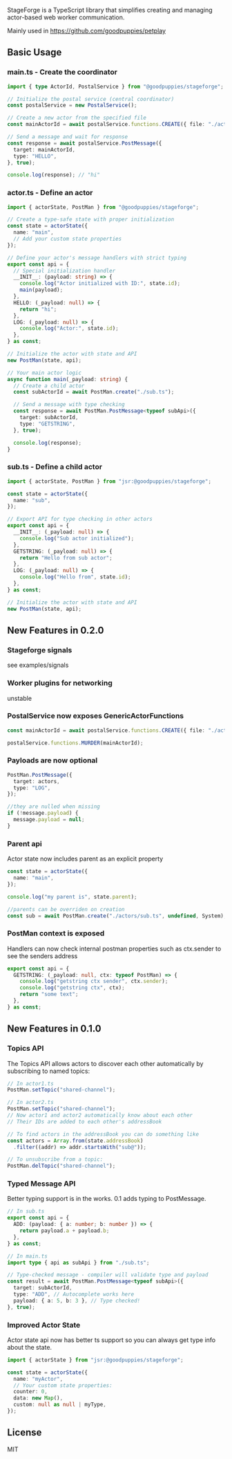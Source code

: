 StageForge is a TypeScript library that simplifies creating and managing actor-based web worker communication.

Mainly used in https://github.com/goodpuppies/petplay

## Basic Usage

### main.ts - Create the coordinator

```ts
import { type ActorId, PostalService } from "@goodpuppies/stageforge";

// Initialize the postal service (central coordinator)
const postalService = new PostalService();

// Create a new actor from the specified file
const mainActorId = await postalService.functions.CREATE({ file: "./actor.ts" }) as ActorId;

// Send a message and wait for response
const response = await postalService.PostMessage({
  target: mainActorId,
  type: "HELLO",
}, true);

console.log(response); // "hi"
```

### actor.ts - Define an actor

```ts
import { actorState, PostMan } from "@goodpuppies/stageforge";

// Create a type-safe state with proper initialization
const state = actorState({
  name: "main",
  // Add your custom state properties
});

// Define your actor's message handlers with strict typing
export const api = {
  // Special initialization handler
  __INIT__: (payload: string) => {
    console.log("Actor initialized with ID:", state.id);
    main(payload);
  },
  HELLO: (_payload: null) => {
    return "hi";
  },
  LOG: (_payload: null) => {
    console.log("Actor:", state.id);
  },
} as const;

// Initialize the actor with state and API
new PostMan(state, api);

// Your main actor logic
async function main(_payload: string) {
  // Create a child actor
  const subActorId = await PostMan.create("./sub.ts");

  // Send a message with type checking
  const response = await PostMan.PostMessage<typeof subApi>({
    target: subActorId,
    type: "GETSTRING",
  }, true);

  console.log(response);
}
```

### sub.ts - Define a child actor

```ts
import { actorState, PostMan } from "jsr:@goodpuppies/stageforge";

const state = actorState({
  name: "sub",
});

// Export API for type checking in other actors
export const api = {
  __INIT__: (_payload: null) => {
    console.log("Sub actor initialized");
  },
  GETSTRING: (_payload: null) => {
    return "Hello from sub actor";
  },
  LOG: (_payload: null) => {
    console.log("Hello from", state.id);
  },
} as const;

// Initialize the actor with state and API
new PostMan(state, api);
```

## New Features in 0.2.0

### Stageforge signals

see examples/signals

### Worker plugins for networking

unstable

### PostalService now exposes GenericActorFunctions

```ts
const mainActorId = await postalService.functions.CREATE({ file: "./actor.ts" });

postalService.functions.MURDER(mainActorId);
```

### Payloads are now optional

```ts
PostMan.PostMessage({
  target: actors,
  type: "LOG",
});

//they are nulled when missing
if (!message.payload) {
  message.payload = null;
}
```

### Parent api

Actor state now includes parent as an explicit property

```ts
const state = actorState({
  name: "main",
});

console.log("my parent is", state.parent);

//parents can be overriden on creation
const sub = await PostMan.create("./actors/sub.ts", undefined, System);
```

### PostMan context is exposed

Handlers can now check internal postman properties such as ctx.sender to see the senders address

```ts
export const api = {
  GETSTRING: (_payload: null, ctx: typeof PostMan) => {
    console.log("getstring ctx sender", ctx.sender);
    console.log("getstring ctx", ctx);
    return "some text";
  },
} as const;
```

## New Features in 0.1.0

### Topics API

The Topics API allows actors to discover each other automatically by subscribing to named topics:

```ts
// In actor1.ts
PostMan.setTopic("shared-channel");

// In actor2.ts
PostMan.setTopic("shared-channel");
// Now actor1 and actor2 automatically know about each other
// Their IDs are added to each other's addressBook

// To find actors in the addressBook you can do something like
const actors = Array.from(state.addressBook)
  .filter((addr) => addr.startsWith("sub@"));

// To unsubscribe from a topic:
PostMan.delTopic("shared-channel");
```

### Typed Message API

Better typing support is in the works. 0.1 adds typing to PostMessage.

```ts
// In sub.ts
export const api = {
  ADD: (payload: { a: number; b: number }) => {
    return payload.a + payload.b;
  },
} as const;

// In main.ts
import type { api as subApi } from "./sub.ts";

// Type-checked message - compiler will validate type and payload
const result = await PostMan.PostMessage<typeof subApi>({
  target: subActorId,
  type: "ADD", // Autocomplete works here
  payload: { a: 5, b: 3 }, // Type checked!
}, true);
```

### Improved Actor State

Actor state api now has better ts support so you can always get type info about the state.

```ts
import { actorState } from "jsr:@goodpuppies/stageforge";

const state = actorState({
  name: "myActor",
  // Your custom state properties:
  counter: 0,
  data: new Map(),
  custom: null as null | myType,
});
```

## License

MIT
